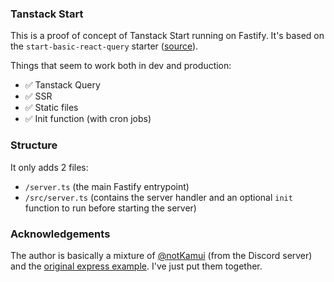 ### Tanstack Start

This is a proof of concept of Tanstack Start running on Fastify.
It's based on the `start-basic-react-query` starter ([source](https://github.com/TanStack/router/tree/main/examples/react/start-basic-react-query)).

Things that seem to work both in dev and production:
 - ✅ Tanstack Query
 - ✅ SSR
 - ✅ Static files
 - ✅ Init function (with cron jobs)

### Structure

It only adds 2 files:
 - `/server.ts` (the main Fastify entrypoint)
 - `/src/server.ts` (contains the server handler and an optional `init` function to run before starting the server)

### Acknowledgements

The author is basically a mixture of [@notKamui](https://discord.com/channels/719702312431386674/1420419411679907871/1420428707763585099) (from the Discord server) and the [original express example](https://github.com/TanStack/router/blob/main/e2e/react-start/custom-basepath/express-server.ts). I've just put them together.